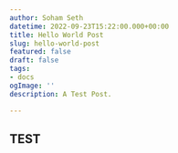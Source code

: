 ```yaml
---
author: Soham Seth
datetime: 2022-09-23T15:22:00.000+00:00
title: Hello World Post
slug: hello-world-post
featured: false
draft: false
tags:
- docs
ogImage: ''
description: A Test Post.

---
```

## TEST 